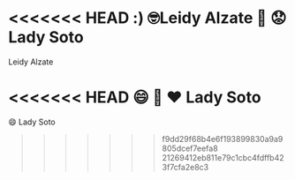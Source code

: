 <<<<<<< HEAD
:) :nerd_face:Leidy Alzate :monocle_face:
:worried:
Lady Soto
=======
Leidy Alzate 

<<<<<<< HEAD
:smile: :hugs: :heart: Lady Soto
=======
:smile:  Lady Soto
>>>>>>> f9dd29f68b4e6f193899830a9a9805dcef7eefa8
>>>>>>> 21269412eb811e79c1cbc4fdffb423f7cfa2e8c3
